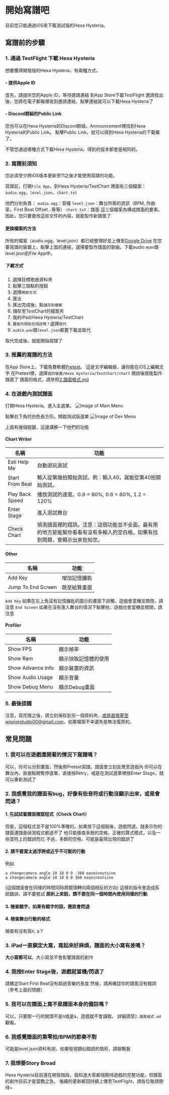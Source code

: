 # 開始寫譜吧
目前您只能通過iOS來下載測試版的Hexa Hysteria。

## 寫譜前的步驟
### 1. 通過 TestFlight 下載 Hexa Hysteria
想要獲得開發版的Hexa Hysteria，有兩種方式。

#### - 提供Apple ID
首先，請提供您的Apple ID，等待邀請連結
到App Store下載TestFlight
邀請發出後，您將在電子郵箱裡收到邀請連結，點擊連結就可以下載Hexa Hysteria了

#### - Discord群組的Public Link
您也可以在Hexa Hysteria的Discord群組，Announcement裡找到Hexa Hysteria的Public Link。
點擊Public Link，就可以得到Hexa Hysteria的下載權了。

不管您通過哪種方式下載Hexa Hysteria，得到的版本都會是相同的。

### 2. 寫譜前須知
您必須至少將iOS版本更新至11之後才能使用寫譜的功能。

寫譜前，打開`File App`，到Hexa Hysteria/TestChart
裡面有三個檔案：`audio.ogg`，`level.json`，`chart.txt`

他們分別負責：
`audio.ogg`：音檔
`level.json`：舞台所需的資訊（BPM, 作曲家，First Beat Offset...等等）
`chart.txt`：譜面
這三個檔案為構成譜面的要素。因此，您只要更改這些文件的內容，就能製作新譜面了

#### 更換檔案的方法
所有的檔案（audio.ogg，level.json）都已經整理好並上傳至[Google Drive](https://drive.google.com/drive/folders/1OVhzocI_K-VGWh_WhW6M6a4sB3SYkE1L?usp=sharing)
在您要寫譜的裝置上，點擊上面的連結，選擇要製作譜面的歌曲，下載audio.wav跟level.json到File App中。
##### 下載方式
1. 選擇目標歌曲資料夾
2. 點擊三個點的按鈕
3. 選擇`開啟方式`
4. 匯出
5. 匯出完成後，點`儲存到檔案`
6. 儲存至TestChart的檔案夾
7. 我的iPad/Hexa Hysteria/TestChart
8. `要取代現有的項目嗎？`選擇`取代`
9. `audio.wav`跟`level.json`都要下載並取代

取代完成後，就能開始寫譜了

### 3. 推薦的寫譜的方法
在App Store上，下載免費軟體[Pretext](https://apps.apple.com/tw/app/pretext/id1347707000)。
這是文字編輯器，讓你能在iOS上編輯文字
在Pretext裡，選擇`我的裝置/Hexa Hysteria/TestChart/chart`
開啟後就能製作譜面了
譜面的格式，請參照[2.譜面格式.md]()

### 4. 在遊戲內測試譜面
打開Hexa Hysteria。進入主選單。
![Image of Main Menu](https://github.com/wiseyestudio00/Hexa-Hysteria-Chart-Reference/blob/main/pics/MainMenu.PNG)


點擊右下角的白色長方形，開啟測試版選單
![Image of Dev Menu](https://github.com/wiseyestudio00/Hexa-Hysteria-Chart-Reference/blob/main/pics/DeveloperMenu.PNG)

上面有幾個按鍵，這邊講解一下他們的功能

#### Chart Writer
名稱 | 功能
------------ | -------------
Esti Help Me | 自動遊玩測試
Start From Beat | 輸入從第幾拍開始測試。例：輸入40，就能從第40拍開始測試。
Play Back Speed | 播放測試的速度。0.9 = 90%, 0.6 = 60%, 1.2 = 120%
Enter Stage | 進入測試舞台
Check Chart | 偵測譜面裡的錯誤。注意：這個功能並不全面。最有用的地方是能幫你看看有沒有多輸入的空白格。如果有找到問題，會顯示出來告知您。

#### Other
名稱 | 功能
------------ | -------------
Add Key | 增加記憶鑰匙
Jump To End Screen | 跳至結算畫面

`Add Key` 如果在左上角沒有記憶鑰匙的圖示的畫面下誤觸，遊戲會當機並關閉，請注意
`End Screen` 如果在沒有進入舞台的情況下點擊他，遊戲也會當機並關閉，請注意

#### Profiler
名稱 | 功能
------------ | -------------
Show FPS | 顯示幀率
Show Ram | 顯示快取記憶體的使用
Show Advance Info | 顯示裝置的資訊
Show Audio Usage | 顯示音量
Show Debug Menu | 顯示Debug畫面

### 5. 最後提醒

注意，寫完譜之後，請立刻保存到另一個資料夾，或是直接寄至wiseyestudio00@gmail.com，如果檔案不幸遺失是無法復原的。

## 常見問題
### 1. 我可以在遊戲還開著的情況下寫譜嗎？
可以，你可以分割畫面，然後用Pretext寫譜。譜面會立刻反應至遊戲內
你可以在舞台內，直接點開暫停選單，直接按Retry，或是在測試選單裡按Enter Stage，就可以重新測試了

### 2. 我感覺我的譜面有bug，好像有些音符或行動沒顯示出來，或是會閃退？
#### 1. 先試試看譜面確認程式（Check Chart）
但是，這個程式並不是100%準確的。如果按下這個鈕後，遊戲閃退，就表示你的譜面連譜面偵測程式都過不了
他只能檢查多餘的空格，正確的算式模式，以及一些音符上的錯誤而已
不過，多餘的空格，可能是最常出現的錯誤了
#### 2. 請不要寫太過浮誇或近乎不可能的行動
例如
```
a changecamera angle 10 10 0 0 -360 easeinoutsine
a changecamera angle 10 10 0 0 360 easeinoutsine
```
(這個譜面會在同樣的時間同時將鏡頭轉向兩個相反的方向)
這樣的指令會造成系統錯誤，請不要嘗試
**原則上來說，請不要在同一個時間內使用同樣的行動**

#### 3. 檢查錯字，如果有錯字的話，應該會閃退
#### 4. 檢查舞台行動的格式
檢查有沒有寫n, a？

### 3. iPad一直鎖定大寫，寫起來好麻煩，譜面的大小寫有差嗎？
**大小寫都可以**。大小寫並不會影響譜面的創作

### 4. 我按Enter Stage後，遊戲就當機/閃退了
請確定Start First Beat沒有超過音樂的長度
然後，請再確認你的譜面沒有錯誤（參考上面的問題）

### 5. 我可以在譜面上寫不是譜面本身的備註嗎？
可以，只要那一行的開頭不是n或是a，遊戲就不會讀取。
詳細請至`2.譜面格式.md`觀看。

### 6. 我感覺譜面的第零拍/BPM的節奏不對
可能是level.json資料有誤，如果發現類似錯誤的情形，請聯繫我

### 7. 我想要Story Broad
Hexa Hysteria目前還在開發階段，我知道大家都很期待遊戲的完整功能，但譜面的創作目前才是當務之急。
後續的更新都回持續上傳至TestFlight，請各位敬請期待~
